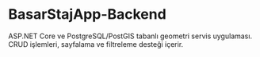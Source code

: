 # BasarStajApp-Backend
ASP.NET Core ve PostgreSQL/PostGIS tabanlı geometri servis uygulaması. CRUD işlemleri, sayfalama ve filtreleme desteği içerir.
